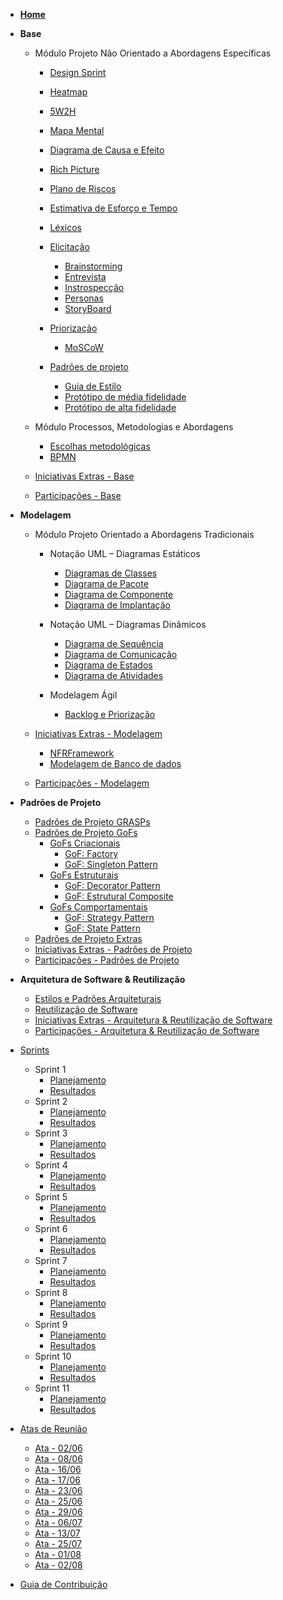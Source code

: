 <!-- docs/_sidebar.md -->

- [**Home**]()

<!-- - [Diretrizes](Diretrizes/Diretrizes.md) -->

- **Base**

  - Módulo Projeto Não Orientado a Abordagens Específicas

    - [Design Sprint](Base/AbordagemNaoEspecifica/design_sprint.md)
    - [Heatmap](Base/AbordagemNaoEspecifica/heatmap.md)
    - [5W2H](Base/AbordagemNaoEspecifica/5w2h.md)
    - [Mapa Mental](Base/AbordagemNaoEspecifica/mapa_mental.md)
    - [Diagrama de Causa e Efeito](Base/AbordagemNaoEspecifica/causaEfeito.md)
    - [Rich Picture](Base/AbordagemNaoEspecifica/rich_picture.md)
    - [Plano de Riscos](Base/AbordagemNaoEspecifica/riscos.md)
    - [Estimativa de Esforço e Tempo](Base/AbordagemNaoEspecifica/estimativa.md)
    - [Léxicos](Base/AbordagemNaoEspecifica/lexico.md)

    - [Elicitação](#)

      - [Brainstorming](Base/AbordagemNaoEspecifica/elicitacao/brainstorming.md)
      - [Entrevista](Base/AbordagemNaoEspecifica/elicitacao/entrevista.md)
      - [Instrospecção](Base/AbordagemNaoEspecifica/elicitacao/introspeccao.md)
      - [Personas](Base/AbordagemNaoEspecifica/elicitacao/personas.md)
      - [StoryBoard](Base/AbordagemNaoEspecifica/elicitacao/storyboards.md)

    - [Priorização](#)

      - [MoSCoW](Base/AbordagemNaoEspecifica/priorizacao/moscow.md)

    - [Padrões de projeto](#)
      - [Guia de Estilo](Base/AbordagemNaoEspecifica/guiaDeEstilo.md)
      - [Protótipo de média fidelidade](Base/AbordagemNaoEspecifica/prototipo-media-fidelidade.md)
      - [Protótipo de alta fidelidade](Base/AbordagemNaoEspecifica/prototipo-alta-fidelidade.md)

  - Módulo Processos, Metodologias e Abordagens

    - [Escolhas metodológicas](Base/ProcessosMetodologiasAbordagens/escolhas_metodologicas.md)
    - [BPMN](Base/ProcessosMetodologiasAbordagens/ModelagemBPMN.md)

  - [Iniciativas Extras - Base](Base/IniciativasExtras/iniciativas_extras.md)

  - [Participações - Base](Base/ParticipacoesBase/participacoes_base.md)

- **Modelagem**

  - Módulo Projeto Orientado a Abordagens Tradicionais

    - Notação UML – Diagramas Estáticos

      - [Diagramas de Classes](Modelagem/diagrama-classes.md)
      - [Diagrama de Pacote](Modelagem/UMLEstaticos/diagrama_pacotes.md)
      - [Diagrama de Componente](Modelagem/UMLEstaticos/diagrama_componentes.md)
      - [Diagrama de Implantação](Modelagem/UMLEstaticos/diagrama_implantacao.md)

    - Notação UML – Diagramas Dinâmicos

      - [Diagrama de Sequência](Modelagem/UMLDinamicos/diagramaDeSequencia.md.md)
      - [Diagrama de Comunicação](Modelagem/diagrama-comunicacao.md)
      - [Diagrama de Estados](Modelagem/UMLDinamicos/diagramaDeEstados.md)
      - [Diagrama de Atividades](Modelagem/UMLDinamicos/diagramaDeAtividade.md)

    - Modelagem Ágil
      - [Backlog e Priorização](Modelagem/backlog.md)

  - [Iniciativas Extras - Modelagem](Modelagem/2.2.IniciativasExtras.md)

    - [NFRFramework](Modelagem/NFR_Framework.md)
    - [Modelagem de Banco de dados](Modelagem/bancoDeDados.md)

  - [Participações - Modelagem](Modelagem/2.3.ParticipacoesModelagem.md)

- **Padrões de Projeto**

  - [Padrões de Projeto GRASPs](PadroesDeProjeto/GRASPS/grasps.md)
  - [Padrões de Projeto GoFs](#)
    - [GoFs Criacionais](#)
      - [GoF: Factory](PadroesDeProjeto/gof-criacional.md)
      - [GoF: Singleton Pattern](PadroesDeProjeto/gof-singleton-pattern)
    - [GoFs Estruturais](#)
      - [GoF: Decorator Pattern](PadroesDeProjeto/gof-decorator-pattern.md)
      - [GoF: Estrutural Composite](PadroesDeProjeto/gof-estrutural-composite.md)
    - [GoFs Comportamentais](#)
      - [GoF: Strategy Pattern](PadroesDeProjeto/gof-strategy-pattern.md)
      - [GoF: State Pattern](PadroesDeProjeto/gof-state-pattern.md)
  - [Padrões de Projeto Extras](PadroesDeProjeto/3.3.PadroesExtra.md)
  - [Iniciativas Extras - Padrões de Projeto](PadroesDeProjeto/3.4.IniciativasExtras.md)
  - [Participações - Padrões de Projeto](PadroesDeProjeto/3.5.ParticipacoesPadroes.md)

- **Arquitetura de Software & Reutilização**

  - [Estilos e Padrões Arquiteturais](ArquiteturaReutilizacao/arquitetura.md)
  - [Reutilização de Software](ArquiteturaReutilizacao/4.2.ReutilizacaoDeSoftware.md)
  - [Iniciativas Extras - Arquitetura & Reutilização de Software](ArquiteturaReutilizacao/4.3.IniciativasExtras.md)
  - [Participações - Arquitetura & Reutilização de Software](ArquiteturaReutilizacao/4.4.ParticipacoesArqReutilizacao.md)

- [Sprints](#)

  - Sprint 1
    - [Planejamento](Sprints/Sprint1/planejamento_sprint1.md)
    - [Resultados](Sprints/Sprint1/resultados_sprint1.md)
  - Sprint 2
    - [Planejamento](Sprints/Sprint2/planejamento_sprint2.md)
    - [Resultados](Sprints/Sprint2/resultados_sprint2.md)
  - Sprint 3
    - [Planejamento](Sprints/Sprint3/planejamento_sprint3.md)
    - [Resultados](Sprints/Sprint3/resultados_sprint3.md)
  - Sprint 4
    - [Planejamento](Sprints/Sprint4/planejamento_sprint4.md)
    - [Resultados](Sprints/Sprint4/resultados_sprint4.md)
  - Sprint 5
    - [Planejamento](Sprints/Sprint5/planejamento_sprint5.md)
    - [Resultados](Sprints/Sprint5/resultados_sprint5.md)
  - Sprint 6
    - [Planejamento](Sprints/Sprint6/planejamento_sprint6.md)
    - [Resultados](Sprints/Sprint6/resultados_sprint6.md)
  - Sprint 7
    - [Planejamento](Sprints/Sprint7/planejamento_sprint7.md)
    - [Resultados](Sprints/Sprint7/resultados_sprint7.md)
  - Sprint 8
    - [Planejamento](Sprints/Sprint8/planejamento_sprint8.md)
    - [Resultados](Sprints/Sprint8/resultados_sprint8.md)
  - Sprint 9
    - [Planejamento](Sprints/Sprint9/planejamento_sprint9.md)
    - [Resultados](Sprints/Sprint9/resultados_sprint9.md)
  - Sprint 10
    - [Planejamento](Sprints/Sprint10/planejamento_sprint10.md)
    - [Resultados](Sprints/Sprint10/resultados_sprint10.md)
  - Sprint 11
    - [Planejamento](Sprints/Sprint11/planejamento_sprint11.md)
    - [Resultados](Sprints/Sprint11/resultados_sprint11.md)

- [Atas de Reunião](#)

  - [Ata - 02/06](AtasDeReunião/Ata_02-06.md)
  - [Ata - 08/06](AtasDeReunião/Ata_08-06.md)
  - [Ata - 16/06](AtasDeReunião/Ata_16-06.md)
  - [Ata - 17/06](AtasDeReunião/Ata_17-06.md)
  - [Ata - 23/06](AtasDeReunião/Ata_23-06.md)
  - [Ata - 25/06](AtasDeReunião/Ata_25-06.md)
  - [Ata - 29/06](AtasDeReunião/Ata_29-06.md)
  - [Ata - 06/07](AtasDeReunião/Ata_06-07.md)
  - [Ata - 13/07](AtasDeReunião/Ata_13-07.md)
  - [Ata - 25/07](AtasDeReunião/Ata_25-07.md)
  - [Ata - 01/08](AtasDeReunião/Ata_01-08.md)
  - [Ata - 02/08](AtasDeReunião/Ata_02-08.md)

- [Guia de Contribuição](CONTRIBUTING.md)